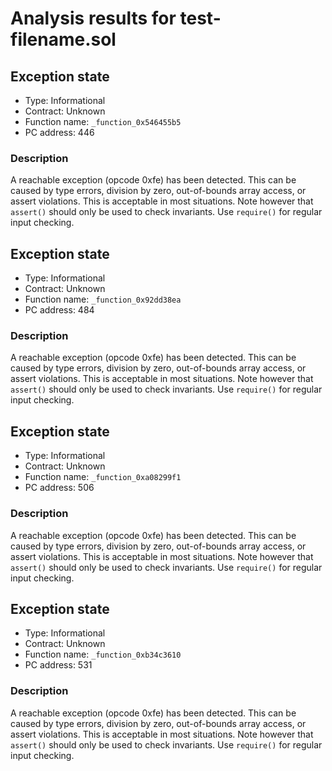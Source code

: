 # Analysis results for test-filename.sol

## Exception state

- Type: Informational
- Contract: Unknown
- Function name: `_function_0x546455b5`
- PC address: 446

### Description

A reachable exception (opcode 0xfe) has been detected. This can be caused by type errors, division by zero, out-of-bounds array access, or assert violations. This is acceptable in most situations. Note however that `assert()` should only be used to check invariants. Use `require()` for regular input checking. 

## Exception state

- Type: Informational
- Contract: Unknown
- Function name: `_function_0x92dd38ea`
- PC address: 484

### Description

A reachable exception (opcode 0xfe) has been detected. This can be caused by type errors, division by zero, out-of-bounds array access, or assert violations. This is acceptable in most situations. Note however that `assert()` should only be used to check invariants. Use `require()` for regular input checking. 

## Exception state

- Type: Informational
- Contract: Unknown
- Function name: `_function_0xa08299f1`
- PC address: 506

### Description

A reachable exception (opcode 0xfe) has been detected. This can be caused by type errors, division by zero, out-of-bounds array access, or assert violations. This is acceptable in most situations. Note however that `assert()` should only be used to check invariants. Use `require()` for regular input checking. 

## Exception state

- Type: Informational
- Contract: Unknown
- Function name: `_function_0xb34c3610`
- PC address: 531

### Description

A reachable exception (opcode 0xfe) has been detected. This can be caused by type errors, division by zero, out-of-bounds array access, or assert violations. This is acceptable in most situations. Note however that `assert()` should only be used to check invariants. Use `require()` for regular input checking. 